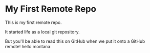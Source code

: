 # My First Remote Repo

This is my first remote repo.

It started life as a local git repository.

But you'll be able to read this on GitHub when we put it onto a GitHub remote!
hello montana

